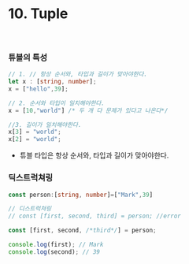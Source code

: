 # 10. Tuple

<br>

### 튜블의 특성
```ts
// 1. // 항상 순서와, 타입과 길이가 맞아야한다.
let x : [string, number];
x = ["hello",39];

// 2. 순서와 타입이 일치해야한다.
x = [10,"world"] /* 두 개 다 문제가 있다고 나온다*/

//3. 길이가 일치해야한다.
x[3] = "world";
x[2] = "world";
```
- 튜블 타입은 항상 순서와, 타입과 길이가 맞아야한다. 

### 딕스트럭쳐링

```ts
const person:[string, number]=["Mark",39]

// 디스트럭쳐링
// const [first, second, third] = person; //error

const [first, second, /*third*/] = person;

console.log(first); // Mark
console.log(second); // 39

```
<br>
